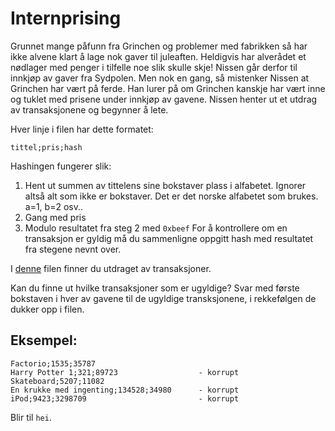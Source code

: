 # Internprising

Grunnet mange påfunn fra Grinchen og problemer med fabrikken så har ikke alvene klart å lage nok gaver til juleaften. Heldigvis har alverådet et nødlager med penger i tilfelle noe slik skulle skje! Nissen går derfor til innkjøp av gaver fra Sydpolen. Men nok en gang, så mistenker Nissen at Grinchen har vært på ferde. Han lurer på om Grinchen kanskje har vært inne og tuklet med prisene under innkjøp av gavene. Nissen henter ut et utdrag av transaksjonene og begynner å lete.

Hver linje i filen har dette formatet:

```
tittel;pris;hash
```
Hashingen fungerer slik:

1. Hent ut summen av tittelens sine bokstaver plass i alfabetet. Ignorer altså alt som ikke er bokstaver. Det er det norske alfabetet som brukes. a=1, b=2 osv..
2. Gang med pris
3. Modulo resultatet fra steg 2 med `0xbeef`
For å kontrollere om en transaksjon er gyldig må du sammenligne oppgitt hash med resultatet fra stegene nevnt over.

I [denne](src/transaksjoner.txt) filen finner du utdraget av transaksjoner.

Kan du finne ut hvilke transaksjoner som er ugyldige? Svar med første bokstaven i hver av gavene til de ugyldige transksjonene, i rekkefølgen de dukker opp i filen.

## Eksempel:
```
Factorio;1535;35787
Harry Potter 1;321;89723                  - korrupt
Skateboard;5207;11082
En krukke med ingenting;134528;34980      - korrupt
iPod;9423;3298709                         - korrupt
```
Blir til `hei`.
